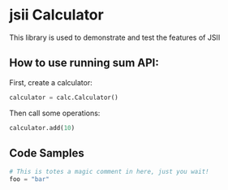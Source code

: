 # jsii Calculator

This library is used to demonstrate and test the features of JSII

## How to use running sum API:

First, create a calculator:

```python
calculator = calc.Calculator()
```

Then call some operations:

```python
calculator.add(10)
```

## Code Samples

```python
# This is totes a magic comment in here, just you wait!
foo = "bar"
```
